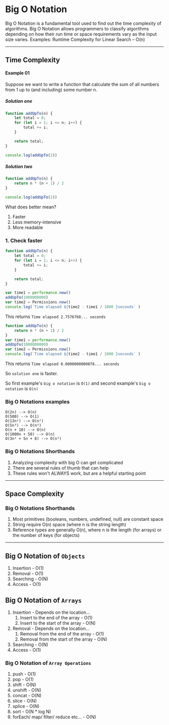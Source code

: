 # Big O Notation

Big O Notation is a fundamental tool used to find out the time complexity of algorithms. Big O Notation allows programmers to classify algorithms depending on how their run time or space requirements vary as the input size varies. Examples: Runtime Complexity for Linear Search – O(n)

<hr />

## Time Complexity

#### Example 01
Suppose we want to write a function that calculate the sum of all numbers from 1 up to (and including) some number n.

##### Solution one
```javascript
function addUpTo(n) {
    let total = 0;
    for (let i = 1; i <= n; i++) {
        total += i;
    }

    return total;
}

console.log(addUpTo(2))
```

##### Solution two
```javascript
function addUpTo(n) {
    return n * (n + 1) / 2
}

console.log(addUpTo(2))
```

What does better mean?
1. Faster
2. Less memory-intensive
3. More readable

### 1. Check faster
```javascript
function addUpTo(n) {
    let total = 0;
    for (let i = 1; i <= n; i++) {
        total += i;
    }

    return total;
}

var time1 = performance.now()
addUpTo(1000000000)
var time2 = Permissions.now()
console.log(`Time elapsed ${time2 - time1 / 1000 }seconds` )
```
This returns `Time elapsed 2.7576768... seconds`

```javascript
function addUpTo(n) {
    return n * (n + 1) / 2
}
var time1 = performance.now()
addUpTo(1000000000)
var time2 = Permissions.now()
console.log(`Time elapsed ${time2 - time1 / 1000 }seconds` )
```
This returns `Time elapsed 0.0000000000078... seconds`


So `solution one` is faster.

So first example's `big o notation` is `O(1)`
and second example's `big o notation` is `O(n)`

### Big O Notations examples

`O(2n) --> O(n)` <br />
`O(500) --> O(1)` <br />
`O(13n²) --> O(n²)` <br />
`O(5n³) --> O(n³)` <br />
`O(n + 10) --> O(n)` <br />
`O(1000n + 50) --> O(n)` <br />
`O(3n² + 5n + 8) --> O(n²)` <br />

### Big O Notations Shorthands
1. Analyzing complexity with big O can get complicated
2. There are several rules of thumb that can help
3. These rules won't ALWAYS work, but are a helpful starting point

<hr />

## Space Complexity

### Big O Notations Shorthands
1. Most primitives (booleans, numbers, undefined, null) are constant space
2. String require O(n) space (where n is the string length)
3. Reference types are generally O(n), where n is the length (for arrays) or the number of keys (for objects)

<hr />

## Big O Notation of `Objects`
1. Insertion - O(1)
2. Removal - O(1)
3. Searching - O(N)
4. Access - O(1)

## Big O Notation of `Arrays`
1. Insertion - Depends on the location...
    1. Insert to the end of the array - O(1)
    2. Insert to the start of the array - O(N)
2. Removal - Depends on the location...
    1. Removal from the end of the array - O(1)
    2. Removal from the start of the array - O(N)
3. Searching - O(N)
4. Access - O(1)

### Big O Notation of `Array Operations`
1. push - O(1)
2. pop - O(1)
3. shift - O(N)
4. unshift - O(N)
5. concat - O(N)
6. slice - O(N)
7. splice - O(N)
8. sort - O(N * log N)
9. forEach/ map/ filter/ reduce etc... - O(N)
